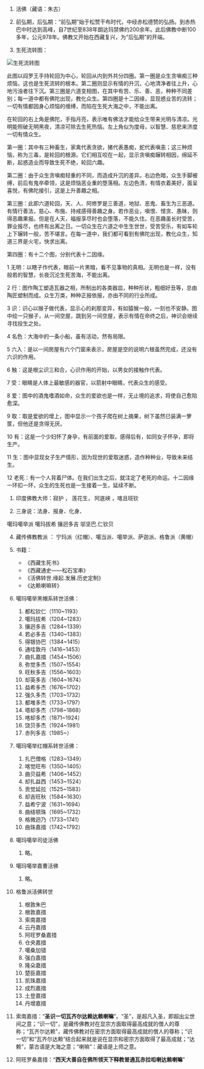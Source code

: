 1. 活佛（藏语：朱古）


1. 前弘期，后弘期：“前弘期”始于松赞干布时代，中经赤松德赞的弘扬。到赤热巴中时达到高峰，自7世纪至838年朗达玛禁佛约200余年。此后佛教中断100多年，公元978年。佛教又开始在西藏复兴，为“后弘期”的开端。

2. 生死流转图：

![生死流转图](https://mmbiz.qpic.cn/mmbiz_jpg/4iaE7bB4HCjcUMY8VjMhIlpsicHAxBoIzUklhhbJiadEY0kyd62ibDYTSxWMlMQrfAERibHXibcyv0S5K1E0f5g3IrJQ/0?wx_fmt=jpeg)

此图以阎罗王手持轮回为中心，轮回从内到外共分四圈。第一圈是众生贪嗔痴三种烦恼，这也是生死流转的根本。第二圈则显示有情的升沉，心地清净者往上升，心地污浊者往下沉。第三圈是六道变相图，在其中有苦、乐、善、恶，种种不同差别；每一道中都有佛陀出现，教化众生。第四圈是十二因缘，显现惑业苦的流转；一切有情都因身心烦恼的缠缚，而陷在生死大海之中，不能出离。

   在轮回的右上角是佛陀，手指月亮，表示唯有佛法才能给众生带来光明与清凉。光明能照破无明黑夜，清凉可除去生死热恼。左上角似为度母，以智慧、慈悲来济度一切有情众生。

   第一圈：其中有三种畜生，家禽代表贪欲，猪代表愚痴，蛇代表嗔恚；这三种烦恼，称为三毒，是轮回的根源。它们相互咬在一起，显示贪嗔痴辗转相因，绵延不断，起惑造业而导致生死不绝，轮回六趣。

   第二圈：由于众生贪嗔痴轻重的不同，而造成升沉的差异。右边色暗，众生手脚被缚，前后有鬼卒牵领，这是烦恼恶业重的堕落相。左边色清，有情衣着美好，面呈喜悦，有佛陀接引，这是上升善趣之相。

   第三圈：此即六道轮回，天、人、阿修罗是三善道，地狱、恶鬼、畜生为三恶道。有情行善法，慈心、布施、持戒感得善趣之身。若作恶业，嗔恨、悭贪、愚昧，则得恶趣果报。但是在人天，福报享尽时也会堕落，不能久住。在恶趣虽长时受苦，罪业报尽，也终有出离之日。一切众生在六道之中生生世世，受苦受乐，有如车轮上下辗转一般，苦不堪言。在每一道中，我们都可看到有佛陀出现，教化众生，知道三界是火宅，快求出离。

   第四圈：有十二个图，分别代表十二因缘。

1 无明：以瞎子作代表，眼前一片黑暗，看不见事物的真相。无明也是一样，没有般若的智慧，长夜沉沦生死苦海，不能出离。

2  行：图作陶工塑造瓦器之相，所制出的各类器皿，种种形状，粗细好丑等，总由陶匠塑制而成。众生万类，种种正报依报，亦由不同的行业所成。

3  识：识心以猴子做代表，显示心的刹那变异，有如猿猴一般，一刻也不安静。图中绘一只猴子，从一间空屋，跳到另一间空屋，表示有情在命终之后，神识会继续寻找投生之处。

4  名色：大海中的一条小船，虽有活动，然有局限。

5 六入：是以一间房屋有六个门窗来表示，房屋是空的说明六根虽然完成，还没有六识的作用。

6 触：这是根尘识三和合，心识作用的开始，以男女的接触作代表。

7 受：眼睛是人体上最敏感的器官，以箭射中眼睛，代表众生的感受。

8 爱：图中的酒鬼嗜酒如命，众生的爱欲也是一样，无止境的追求，将使自己愈陷愈深。

9  取：取是爱欲的增上，图中显示一个孩子爬在树上摘果，树下虽然已装满一箩筐，但他还是贪得无厌。

10 有：这是一个少妇怀了身孕，有前面的爱取，感得后有，如同女子怀孕，即将生产。

11 生：图中显现女子生产情形，因为现世的爱取迷惑，造作种种业，导致未来结生。

12 老死：有一个人背着尸体。在我们出生之后，就注定了老死的命运。十二因缘一环扣一环，众生的生死也是一生接着一生，延续不断。



1. 印度佛教大师：寂护 ， 莲花生， 阿底峡 ，喀且班钦  



5. 三身说：法身、报身、化身、


噶玛噶举派 噶玛拔希 攘迥多吉    邬坚巴.仁钦贝

4. 藏传佛教教派 ： 宁玛派（红帽）、噶当派、噶举派、萨迦派、格鲁派（黄帽）

3. 书籍：
	- 《西藏生死书》
	- 《西藏通史——松石宝串》
	- 《活佛转世.缘起.发展.历史定制》
	- 《达赖喇嘛转》
	
6. 噶玛噶举黑帽系转世活佛：
	1. 都松钦仁（1110~1193）
	2. 噶玛拔希（1204~1283）
	3. 攘迥多吉（1284~1339）
	4. 若必多吉（1340~1383）
	5. 得银协巴（1384~1415）
	6. 通哇敦丹（1416~1453）
	7. 曲扎嘉措（1454~1506）
	8. 弥觉多杰（1507~1554）
	9. 旺秋多吉（1556~1603）
	10. 却英多吉（1604~1674）
	11. 益希多杰（1676~1702）
	12. 强久多杰（1703~1732）
	13. 都堆多杰（1733~1797）
	14. 塔却多杰（1798~1868）
	15. 喀却多杰（1871~1924）
	16. 饶贝多杰（1924~1981）
	17. 赤列多吉（1985~）
	

6. 噶玛噶举红帽系转世活佛：
	1. 扎巴僧格（1283~1349）
	2. 喀觉旺布（1350~1405）
	3. 曲贝益希（1406~1452）
	4. 却扎益西（1453~1524）
	5. 贡觉延拉（1525~1583）
	6. 却吉旺秋（1584~1630）
	7. 益希宁波（1631~1694）
	8. 曲结顿珠（1695~1732）
	9. 格微迥乃（1733~1741）
	10. 曲珠嘉措（1742~1792）
	
7. 噶玛噶举司徒活佛

	1. 略。
	
7. 噶玛噶举嘉曹活佛
	1. 略。
	

1. 格鲁派活佛转世

	1. 根敦朱巴
	2. 根敦嘉措
	3. 索南嘉措
	4. 云丹嘉措
	5. 阿旺罗桑嘉措
	6. 仓央嘉措
	7. 噶桑加错
	8. 强白嘉措
	9. 隆朵嘉措
	10. 楚臣嘉措
	11. 凯珠嘉措
	12. 成烈嘉措
	13. 土登嘉措
	14. 丹增嘉措
	
1. 索南嘉措：“**圣识一切瓦齐尔达赖达赖喇嘛**”。“圣”，是超凡入圣，即超出尘世间之意；“识一切”，是藏传佛教对在显宗方面取得最高成就的僧人的尊称；“瓦齐尔达赖”，藏传佛教对在密宗方面取得最高成就的僧人的尊称；“识一切”和“瓦齐尔达赖”结合起来就是说在显宗和密宗方面取得了最高成就；“达赖”，蒙古语是大海之意；“喇嘛”：藏语是上师之意。


2. 阿旺罗桑嘉措：“**西天大善自在佛所领天下释教普通瓦赤拉呾喇达赖喇嘛**”

